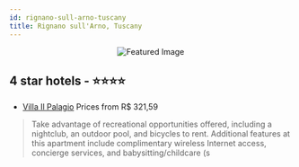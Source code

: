 ```yaml
---
id: rignano-sull-arno-tuscany
title: Rignano sull'Arno, Tuscany
---
```


<center><img src="https://i.travelapi.com/hotels/3000000/2530000/2523800/2523707/41fa4b70_z.jpg" alt="Featured Image" /></center>


##  4 star hotels - ⭐️⭐️⭐️⭐️

-    [Villa Il Palagio](https://us.hurb.com/hotels/rignano-sull-arno/villa-il-palagio-JNP-JP125929?cmp=18055) Prices from R$ 321,59
   > Take advantage of recreational opportunities offered, including a nightclub, an outdoor pool, and bicycles to rent. Additional features at this apartment include complimentary wireless Internet access, concierge services, and babysitting/childcare (s
